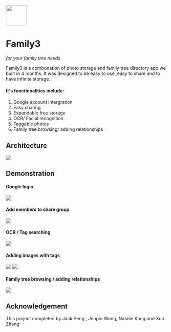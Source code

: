 
<img src="https://github.com/jtv199/COMP30022-DiamondDoesnt/blob/master/readme_material/family3_github/tree.png" width="64">

# Family3
_for your family tree needs_

Family3 is a combonation of photo storage and family tree directory app we built in 4 months. It was designed to be easy to use, easy to share and to have infinite storage. 

#### It's functionalities include:

1. Google account intergration
2. Easy sharing
3. Expandable free storage
4. OCR/ Facial recognition
5. Taggable photos
6. Family tree browsing/ adding relationships

## Architecture
![](https://github.com/jtv199/COMP30022-DiamondDoesnt/blob/master/readme_material/family3_github/architecture_diagram.png)
## Demonstration

#### Google login
<a name="google-login"></a>
![](https://github.com/jtv199/COMP30022-DiamondDoesnt/blob/master/readme_material/gifs/google-login.gif)
#### Add members to share group
<a name="add-memer"></a>
![](https://github.com/jtv199/COMP30022-DiamondDoesnt/blob/master/readme_material/gifs/add-members.gif)
#### OCR / Tag searching
<a name="tag-searching"></a>
![](https://github.com/jtv199/COMP30022-DiamondDoesnt/blob/master/readme_material/gifs/queen-searching.gif)
#### Adding images with tags
<a name="adding-tags"></a>
![](https://github.com/jtv199/COMP30022-DiamondDoesnt/blob/master/readme_material/gifs/dog-tagging.gif)
![](https://github.com/jtv199/COMP30022-DiamondDoesnt/blob/master/readme_material/gifs/tag-searching.gif)
#### Family tree browsing / adding relationships
<a name="family-tree"></a>
![](https://github.com/jtv199/COMP30022-DiamondDoesnt/blob/master/readme_material/gifs/family-tree-functions.gif)


## Acknowledgement
This project completed by Jack Peng , Jenpin Wong, Natalie Kong and Xun Zhang 
